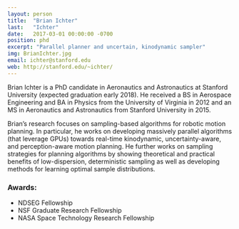 ```yaml
---
layout: person
title:  "Brian Ichter"
last:   "Ichter"
date:   2017-03-01 00:00:00 -0700
position: phd
excerpt: "Parallel planner and uncertain, kinodynamic sampler"
img: BrianIchter.jpg
email: ichter@stanford.edu
web: http://stanford.edu/~ichter/
---
```


Brian Ichter is a PhD candidate in Aeronautics and Astronautics at Stanford University (expected graduation early 2018). He received a BS in Aerospace Engineering and BA in Physics from the University of Virginia in 2012 and an MS in Aeronautics and Astronautics from Stanford University in 2015.

Brian’s research focuses on sampling-based algorithms for robotic motion planning. In particular, he works on developing massively parallel algorithms (that leverage GPUs) towards real-time kinodynamic, uncertainty-aware, and perception-aware motion planning. He further works on sampling strategies for planning algorithms by showing theoretical and practical benefits of low-dispersion, deterministic sampling as well as developing methods for learning optimal sample distributions.

### Awards:
- NDSEG Fellowship
- NSF Graduate Research Fellowship
- NASA Space Technology Research Fellowship